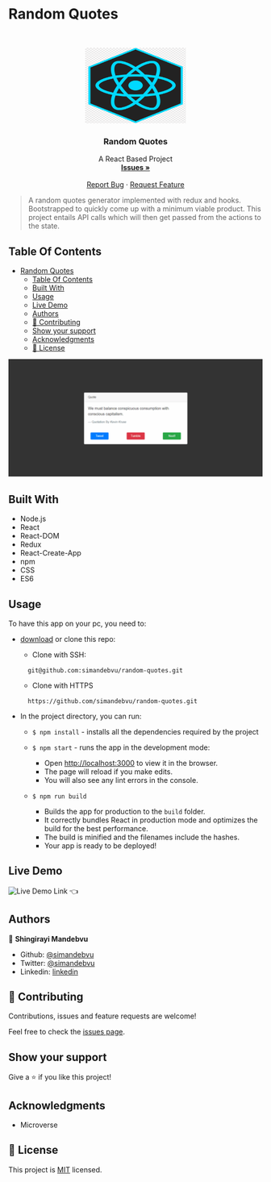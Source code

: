 # Random Quotes

<br />
<p align="center">
  <a href="https://github.com/simandebvu/random-quotes/">
    <img src="./public/logo.png" alt="Logo" width="200" height="150">
  </a>

  <h3 align="center">Random Quotes</h3>

  <p align="center">
    A React Based Project
    <br />
    <a href="https://github.com/simandebvu/random-quotes/issues/"><strong>Issues »</strong></a>
    <br />
    <br />
    <a href="https://github.com/simandebvu/random-quotes/issues/">Report Bug</a>
    ·
    <a href="https://github.com/simandebvu/random-quotes/">Request Feature</a>
  </p>
</p>

> A random quotes generator implemented with redux and hooks. Bootstrapped to quickly come up with a minimum viable product. This project entails API calls which will then get passed from the actions to the state.

## Table Of Contents

- [Random Quotes](#random-quotes)
  - [Table Of Contents](#table-of-contents)
  - [Built With](#built-with)
  - [Usage](#usage)
  - [Live Demo](#live-demo)
  - [Authors](#authors)
  - [🤝 Contributing](#-contributing)
  - [Show your support](#show-your-support)
  - [Acknowledgments](#acknowledgments)
  - [📝 License](#-license)

![screenshot](./public/app-screenshot.gif)

## Built With

- Node.js
- React
- React-DOM
- Redux
- React-Create-App
- npm
- CSS
- ES6
  
## Usage

To have this app on your pc, you need to:
* [download](https://github.com/simandebvu/random-quotes/archive/development.zip) or clone this repo:
  - Clone with SSH:
  ```
    git@github.com:simandebvu/random-quotes.git
  ```
  - Clone with HTTPS
  ```
    https://github.com/simandebvu/random-quotes.git
  ```

* In the project directory, you can run:

  - `$ npm install` - installs all the dependencies required by the project

  - `$ npm start` - runs the app in the development mode:
    - Open [http://localhost:3000](http://localhost:3000) to view it in the browser.
    - The page will reload if you make edits.
    - You will also see any lint errors in the console.

  - `$ npm run build`
    - Builds the app for production to the `build` folder.
    - It correctly bundles React in production mode and optimizes the build for the best performance.
    - The build is minified and the filenames include the hashes.
    - Your app is ready to be deployed!
 
## Live Demo 

![Live Demo Link](https://random-quotes-viewer.netlify.app) :point_left:


## Authors

👤 **Shingirayi Mandebvu**

- Github: [@simandebvu](https://github.com/simandebvu)
- Twitter: [@simandebvu](https://twitter.com/simandebvu)
- Linkedin: [linkedin](https://linkedin.com/in/simandebvu)

## 🤝 Contributing

Contributions, issues and feature requests are welcome!

Feel free to check the [issues page](issues/).

## Show your support

Give a ⭐️ if you like this project!

## Acknowledgments

- Microverse

## 📝 License

This project is [MIT](lic.url) licensed.
